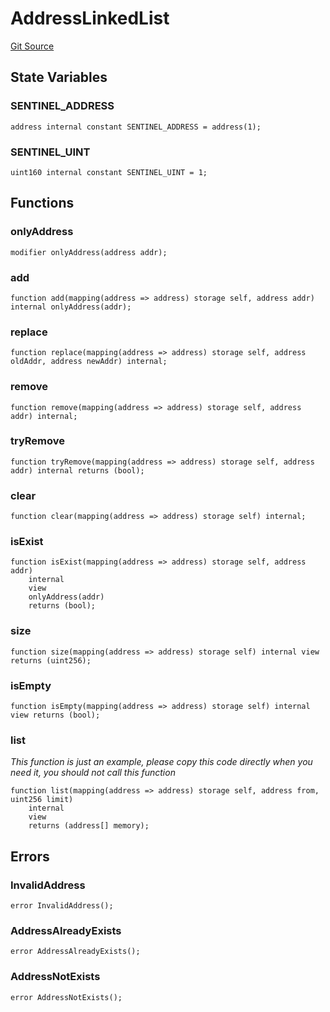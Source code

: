 # AddressLinkedList
[Git Source](https://github.com/TrueWallet/contracts/blob/3a8d1f53b9460a762889129a9214639685ad5b95/src/libraries/AddressLinkedList.sol)


## State Variables
### SENTINEL_ADDRESS

```solidity
address internal constant SENTINEL_ADDRESS = address(1);
```


### SENTINEL_UINT

```solidity
uint160 internal constant SENTINEL_UINT = 1;
```


## Functions
### onlyAddress


```solidity
modifier onlyAddress(address addr);
```

### add


```solidity
function add(mapping(address => address) storage self, address addr) internal onlyAddress(addr);
```

### replace


```solidity
function replace(mapping(address => address) storage self, address oldAddr, address newAddr) internal;
```

### remove


```solidity
function remove(mapping(address => address) storage self, address addr) internal;
```

### tryRemove


```solidity
function tryRemove(mapping(address => address) storage self, address addr) internal returns (bool);
```

### clear


```solidity
function clear(mapping(address => address) storage self) internal;
```

### isExist


```solidity
function isExist(mapping(address => address) storage self, address addr)
    internal
    view
    onlyAddress(addr)
    returns (bool);
```

### size


```solidity
function size(mapping(address => address) storage self) internal view returns (uint256);
```

### isEmpty


```solidity
function isEmpty(mapping(address => address) storage self) internal view returns (bool);
```

### list

*This function is just an example, please copy this code directly when you need it, you should not call this function*


```solidity
function list(mapping(address => address) storage self, address from, uint256 limit)
    internal
    view
    returns (address[] memory);
```

## Errors
### InvalidAddress

```solidity
error InvalidAddress();
```

### AddressAlreadyExists

```solidity
error AddressAlreadyExists();
```

### AddressNotExists

```solidity
error AddressNotExists();
```

